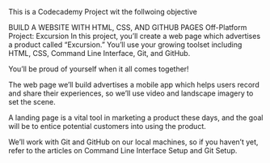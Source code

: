 This is a Codecademy Project wit the follwoing objective

BUILD A WEBSITE WITH HTML, CSS, AND GITHUB PAGES
Off-Platform Project: Excursion
In this project, you’ll create a web page which advertises a product called “Excursion.” You’ll use your growing toolset including HTML, CSS, Command Line Interface, Git, and GitHub. 

You’ll be proud of yourself when it all comes together!

The web page we’ll build advertises a mobile app which helps users record and share their experiences, so we’ll use video and landscape imagery to set the scene. 

A landing page is a vital tool in marketing a product these days, and the goal will be to entice potential customers into using the product.

We’ll work with Git and GitHub on our local machines, so if you haven’t yet, refer to the articles on Command Line Interface Setup and Git Setup.
